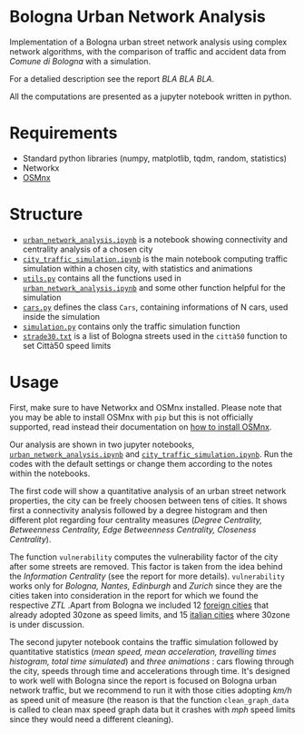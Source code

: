 # Bologna Urban Network Analysis
Implementation of a Bologna urban street network analysis using complex network algorithms, with the comparison of traffic and accident data from _Comune di Bologna_ with a simulation.

For a detalied description see the report *BLA BLA BLA*.

All the computations are presented as a jupyter notebook written in python.

# Requirements
* Standard python libraries (numpy, matplotlib, tqdm, random, statistics)
* Networkx
* [OSMnx](https://geoffboeing.com/publications/osmnx-complex-street-networks/)

# Structure 
* [`urban_network_analysis.ipynb`](urban_network_analysis.ipynb) is a notebook showing connectivity and centrality analysis of a chosen city
* [`city_traffic_simulation.ipynb`](city_traffic_simulation.ipynb) is the main notebook computing traffic simulation within a chosen city, with statistics and animations
* [`utils.py`](utils.py) contains all the functions used in [`urban_network_analysis.ipynb`](urban_network_analysis.ipynb) and some other function helpful for the simulation
* [`cars.py`](cars.py) defines the class `Cars`, containing informations of N cars, used inside the simulation
* [`simulation.py`](simulation.py) contains only the traffic simulation function
* [`strade30.txt`](strade30.txt) is a list of Bologna streets used in the `città50` function to set Città50 speed limits

# Usage
First, make sure to have Networkx and OSMnx installed.
Please note that you may be able to install OSMnx with `pip` but this is not officially supported, read instead their documentation on [how to install OSMnx](https://osmnx.readthedocs.io/en/stable/installation.html).

Our analysis are shown in two jupyter notebooks, [`urban_network_analysis.ipynb`](urban_network_analysis.ipynb) and [`city_traffic_simulation.ipynb`](city_traffic_simulation.ipynb). Run the codes with the default settings or change them according to the notes within the notebooks.

The first code will show a quantitative analysis of an urban street network properties, the city can be freely choosen between tens of cities. It shows first a connectivity analysis followed by a degree histogram and then different plot regarding four centrality measures (_Degree Centrality, Betweenness Centrality, Edge Betweenness Centrality, Closeness Centrality_). 

The function `vulnerability` computes the vulnerability factor of the city after some streets are removed. This factor is taken from the idea behind the _Information Centrality_ (see the report for more details). `vulnerability` works only for _Bologna, Nantes, Edinburgh_ and _Zurich_ since they are the cities taken into consideration in the report for which we found the respective _ZTL_ .Apart from Bologna we included 12 [foreign cities](https://www.bolognacitta30.it/citta-30-nel-mondo/) that already adopted 30zone as speed limits, and 15 [italian cities](https://www.bolognacitta30.it/citta-30-in-italia/) where 30zone is under discussion.



The second jupyter notebook contains the traffic simulation followed by quantitative statistics (_mean speed, mean acceleration, travelling times histogram, total time simulated_) and _three animations_ : cars flowing through the city, speeds through time and accelerations through time. It's designed to work well with Bologna since the report is focused on Bologna urban network traffic, but we recommend to run it with those cities adopting _km/h_ as speed unit of measure (the reason is that the function `clean_graph_data` is called to clean max speed graph data but it crashes with _mph_ speed limits since they would need a different cleaning).

